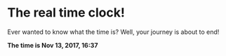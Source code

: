 # The real time clock!

Ever wanted to know what the time is? Well, your journey is about to end!

**The time is Nov 13, 2017, 16:37**